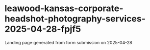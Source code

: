 # leawood-kansas-corporate-headshot-photography-services-2025-04-28-fpjf5
Landing page generated from form submission on 2025-04-28
